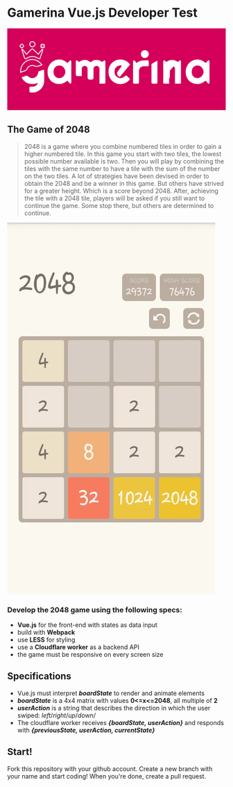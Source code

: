 # Gamerina Vue.js Developer Test
[![Gamerina](assets/gamerina.png)](https://www.gamerina.eu/)

## The Game of 2048


> 2048 is a game where you combine numbered tiles in order to gain a higher numbered tile. In this game you start with two tiles, the lowest possible number available is two. Then you will play by combining the tiles with the same number to have a tile with the sum of the number on the two tiles. A lot of strategies have been devised in order to obtain the 2048 and be a winner in this game. But others have strived for a greater height. Which is a score beyond 2048. After, achieving the tile with a 2048 tile, players will be asked if you still want to continue the game. Some stop there, but others are determined to continue.

![2048](assets/2048.webp)


### Develop the 2048 game using the following specs: 
- **Vue.js** for the front-end with states as data input
- build with **Webpack**
- use **LESS** for styling
- use a **Cloudflare worker** as a backend API
- the game must be responsive on every screen size

## Specifications
- Vue.js must interpret _**boardState**_ to render and animate elements
- _**boardState**_ is a 4x4 matrix with values **0<=x<=2048**, all multiple of **2**
- _**userAction**_ is a string that describes the direction in which the user swiped: _left_/_right_/_up_/_down_/
- The cloudflare worker receives _**{boardState, userAction}**_ and responds with _**{previousState, userAction, currentState}**_

## Start!
Fork this repository with your github account. Create a new branch with your name and start coding! When you're done, create a pull request.